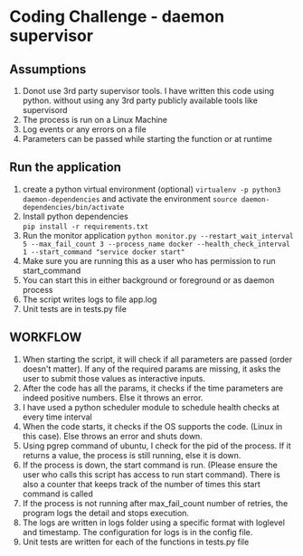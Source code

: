 # Coding Challenge - daemon supervisor #

## Assumptions ##
1. Donot use 3rd party supervisor tools. I have written this code using python. without using any 3rd party publicly available tools like supervisord 
2. The process is run on a Linux Machine 
3. Log events or any errors on a file
4. Parameters can be passed while starting the function or at runtime

## Run the application ##
1. create a python virtual environment (optional)
   ``` virtualenv -p python3 daemon-dependencies ```
   and activate the environment ``` source daemon-dependencies/bin/activate ```
2. Install python dependencies  
    ``` pip install -r requirements.txt ```
3. Run the monitor application 
    ``` python monitor.py --restart_wait_interval 5 --max_fail_count 3 --process_name docker --health_check_interval 1 --start_command "service docker start" ```
4. Make sure you are running this as a user who has permission to run start_command
5. You can start this in either background or foreground or as daemon process 
6. The script writes logs to file app.log 
7. Unit tests are in tests.py file

## WORKFLOW ##
1. When starting the script, it will check if all parameters are passed (order doesn't matter). If any of the required params are missing, it asks the user to submit those values as interactive inputs.
2. After the code has all the params, it checks if the time parameters are indeed positive numbers. Else it throws an error.
3. I have used a python scheduler module to schedule health checks at every time interval
4. When the code starts, it checks if the OS supports the code. (Linux in this case). Else throws an error and shuts down.
5. Using pgrep command of ubuntu, I check for the pid of the process. If it returns a value, the process is still running, else it is down. 
6. If the process is down, the start command is run. (Please ensure the user who calls this script has access to run start command). There is also a counter that keeps track of the number of times this start command is called
7. If the process is not running after max_fail_count number of retries, the program logs the detail and stops execution. 
8. The logs are written in logs folder using a specific format with loglevel and timestamp. The configuration for logs is in the config file.
9. Unit tests are written for each of the functions in tests.py file




